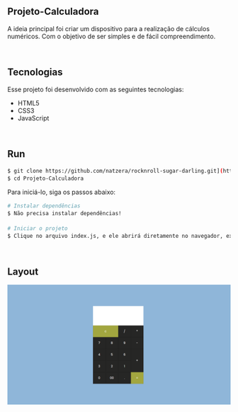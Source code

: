 ## Projeto-Calculadora
A ideia principal foi criar um dispositivo para a realização de cálculos numéricos. Com o objetivo de ser simples e de fácil compreendimento.

<br>

## Tecnologias
Esse projeto foi desenvolvido com as seguintes tecnologias:
- HTML5
- CSS3
- JavaScript

<br>

## Run

```bash
$ git clone https://github.com/natzera/rocknroll-sugar-darling.git](https://github.com/douglasrodrigwes/Projeto-Calculadora.git
$ cd Projeto-Calculadora
```

Para iniciá-lo, siga os passos abaixo:
```bash
# Instalar dependências
$ Não precisa instalar dependências!

# Iniciar o projeto
$ Clique no arquivo index.js, e ele abrirá diretamente no navegador, exibindo o projeto.
```

<br>

## Layout
<p align="center">
  <img src="https://github.com/douglasrodrigwes/Projeto-Calculadora/blob/3f81e88029f3af9d4e9bf96eb4b91bfe38e3dd06/Projeto-Calculadora.png" align="center" />
</p>

